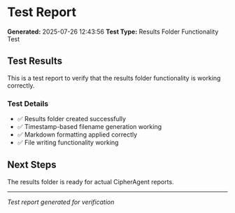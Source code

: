 # Test Report

**Generated:** 2025-07-26 12:43:56
**Test Type:** Results Folder Functionality Test

## Test Results

This is a test report to verify that the results folder functionality is working correctly.

### Test Details

- ✅ Results folder created successfully
- ✅ Timestamp-based filename generation working
- ✅ Markdown formatting applied correctly
- ✅ File writing functionality working

## Next Steps

The results folder is ready for actual CipherAgent reports.

---
*Test report generated for verification*
